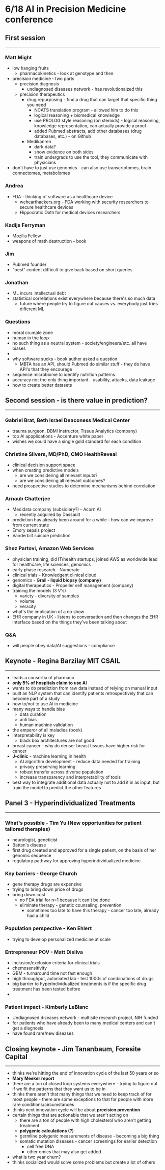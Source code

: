 # 6/18 AI in Precision Medicine conference

## First session

---

### Matt Might

- low hanging fruits
  - pharmacokinetics - look at genotype and then
- precision medicine - two parts
  - precision diagnosis
    - undiagnosed diseases network - has revolutionaized this
  - precision therapeutics
    - drug repurposing - find a drug that can target that specific thing you need
      - NCATS translation program - allowed him to do this
      - logical reasoning + biomedical knowledge
      - use PROLOG style reasoning (on steroids) - logical reasoning, knowledge representation, can actually provide a proof
      - added Pubmed abstracts, add other databases (drug databases, etc.) - on Github
    - Medikanren
      - dark data?
      - show evidence on both sides
      - train undergrads to use the tool, they communicate with physicians
- don't have to just use genomics - can also use transcriptomes, brain connectomes, metabolomes

### Andrea

- FDA - thinking of software as a healthcare device
  - wehearthackers.org - FDA working with security researchers to secure healthcare devices
  - Hippocratic Oath for medical devices researchers

### Kadija Ferryman

- Mozilla Fellow
- weapons of math destruction - book

### Jim

- Pubmed founder
- "best" content difficult to give back based on short queries

### Jonathan

- ML incurs intellectual debt
- statistical correlations exist everywhere because there's so much data
  - future where people try to figure out causes vs. everybody just tries different ML

### Questions

- moral crumple zone
- human in the loop
- no such thing as a neutral system - society/engineers/etc. all have biases
-
- why software sucks - book author asked a question
  - MBTA has an API, should Pubmed do similar stuff - they do have API's that they encourage
- sequence microbiome to identify nutrition patterns
- accuracy not the only thing important - usability, attacks, data leakage
- how to create better datasets

## Second session - is there value in prediction?

---

### Gabriel Brat, Beth Israel Deaconess Medical Center

- trauma surgeon, DBMI instructor, Tissue Analytics (company)
- top AI appplications - Accenture white paper
- wishes we could have a single gold standard for each condition

### Christine Silvers, MD/PhD, CMO HealthReveal

- clinical decision support space
- when creating predictive models
  - are we considering all relevant inputs?
  - are we considering all relevant outcomes?
- need prospective studies to determine mechanisms behind correlation

### Arnaub Chatterjee

- Medidata company (subsidiary?) - Acorn AI
  - recently acquired by Dassault
- prediction has already been around for a while - how can we improve from current state
- Emory sepsis project
- Vanderbilt suicide prediction

### Shez Partovi, Amazon Web Services

- physician training, did IT/health startups, joined AWS as worldwide lead for healthcare, life sciences, genomics
- early phase research - Numerate
- clinical trials - Knowledgent clinical cloud
- genomics - **Grail - liquid biopsy (company)**
- digital therapeutics - Propeller self management (company)
- training the models (3 V's)
  - variety - diversity of samples
  - volume
  - veracity
- what's the implication of a no show
- EHR company in UK - listens to conversation and then changes the EHR interface based on the things they've been talking about

### Q&A

- will people obey data/AI suggestions - compliance

## Keynote - Regina Barzilay MIT CSAIL

---

- leads a consortia of pharmaco
- **only 5% of hospitals claim to use AI**
- wants to do prediction from raw data instead of relying on manual input
- built an NLP system that can identify patients retrospectively that can become part of a study
- how to/not to use AI in medicine
- many ways to handle bias
  - data curation
  - anti bias
  - human machine validation
- the emperor of all maladies (book)
- interpretability is key
  - black box architectures are not good
- breast cancer - why do denser breast tissues have higher risk for cancer
- **J-clinic** - machine learning in health
  - AI algorithm development - reduce data needed for training
  - privacy preserving learning
  - robust transfer across diverse population
  - increase transparency and interpretability of tools
- best way to integrate additional data actually not to add it in as input, but train the model to predict the other features

## Panel 3 - Hyperindividualized Treatments

---

### What's possible - Tim Yu (New opportunities for patient tailored therapies)

- neurologist, geneticist
- Batten's disease
- first drug created and approved for a single patient, on the basis of her genomic sequence
- regulatory pathway for approving hyperindividualized medicine

### Key barriers - George Church

- gene therapy drugs are expensive
- trying to bring down price of drugs
- bring down cost
  - no FDA trial for n=1 because it can't be done
  - eliminate therapy - genetic counseling, prevention
    - sometimes too late to have this therapy - cancer too late, already had a child

### Population perspective - Ken Ehlert

- trying to develop personalized medicine at scale

### Entrepreneur POV - Matt Disilva

- inclusion/exclusion criteria for clinical trials
- chemosensitivity
- GBM - turnaround time not fast enough
- high throughput, automated lab - test 1000s of combinations of drugs
- big barrier to hyperindividualized treatments is if the specific drug treatment has been tested before
-

### Patient impact - Kimberly LeBlanc

- Undiagnosed diseases network - multisite research project, NIH funded
- for patients who have already been to many medical centers and can't get a diagnosis
- have found rare/new diseases

## Closing keynote - Jim Tananbaum, Foresite Capital

---

- thinks we're hitting the end of innovation cycle of the last 50 years or so
- **Mary Meeker report**
- there are a ton of closed loop systems everywhere - trying to figure out if we fit the patterns that they want us to be in
- thinks there aren't that many things that we need to keep track of for most people - there are some exceptions to that for people with more rare conditions/circumstances
- thinks next innovation cycle will be about **precision prevention**
- certain things that are actionable that we aren't acting on
  - there are a ton of people with high cholesterol who aren't getting treatment
  - **polygenic calculations (?)**
  - germline polygenic measurements of disease - becoming a big thing
  - somatic mutation diseases - cancer screenings for earlier detection
    - cell free DNA
    - other omics that may also get added
- what is two year churn?
- thinks socialized would solve some problems but create a lot of others
